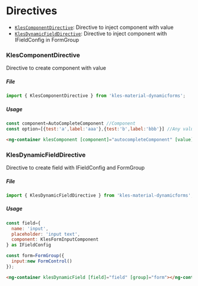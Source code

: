 # Directives
- [`KlesComponentDirective`](#KlesComponentDirective): Directive to inject component with value
- [`KlesDynamicFieldDirective`](#KlesDynamicFieldDirective): Directive to inject component with IFieldConfig in FormGroup
  
### KlesComponentDirective

Directive to create component with value

##### File

```typescript
import { KlesComponentDirective } from 'kles-material-dynamicforms';
```

##### Usage

```javascript
const component=AutoCompleteComponent //Component
const option=[{test:'a',label:'aaa'},{test:'b',label:'bbb'}] //Any value
```

```html
<ng-container klesComponent [component]="autocompleteComponent" [value]="option"></ng-container>
```

### KlesDynamicFieldDirective

Directive to create field with IFieldConfig and FormGroup

##### File

```typescript
import { KlesDynamicFieldDirective } from 'kles-material-dynamicforms';
```

##### Usage

```javascript
const field={
  name: 'input',
  placeholder: 'input text',
  component: KlesFormInputComponent
} as IFieldConfig

const form=FormGroup({
  input:new FormControl()
});
```

```html
<ng-container klesDynamicField [field]="field" [group]="form"></ng-container>
```
